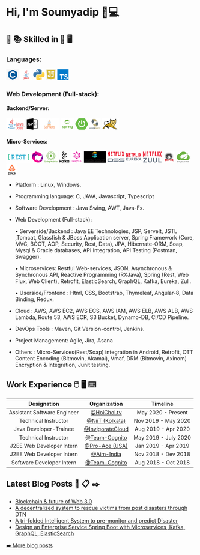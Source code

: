# Hi, I'm Soumyadip 👋💻
<!---[![HitCount](http://hits.dwyl.com/soumyadip007/soumyadip007.svg)](http://hits.dwyl.com/soumyadip007/soumyadip007)
<b>- Platform:</b>
<code><img height="30" src="https://raw.githubusercontent.com/github/explore/80688e429a7d4ef2fca1e82350fe8e3517d3494d/topics/docker/docker.png"></code>
<code><img height="30" src="https://raw.githubusercontent.com/github/explore/80688e429a7d4ef2fca1e82350fe8e3517d3494d/topics/vagrant/vagrant.png"></code>
<code><img height="30" src="https://raw.githubusercontent.com/github/explore/80688e429a7d4ef2fca1e82350fe8e3517d3494d/topics/kubernetes/kubernetes.png"></code>
<code><img height="30" src="https://raw.githubusercontent.com/github/explore/80688e429a7d4ef2fca1e82350fe8e3517d3494d/topics/maven/maven.png"></code>
### Platform
<code><img src="/img/platform/linux.png" height="30"></code>
<code><img src="/img/platform/windows.jpg" height="30"></code>

--->


## :open_book: :books: Skilled in :closed_book: :desktop_computer:


### Languages:
<code><img src="/img/pl/c.png" height="30"></code>
<code><img src="/img/pl/java.png" height="30"></code>
<code><img src="/img/pl/python.png" height="30"></code>
<code><img src="/img/pl/js.png" height="30"></code>
<code><img src="/img/pl/ts.png" height="30"></code>

### Web Development (Full-stack):
#### Backend/Server:
<code><img src="/img/web/backend/j2ee.png" height="30"></code>
<code><img src="/img/web/backend/jsp.png" height="30"></code>
<code><img src="/img/web/backend/servlet.png" height="30"></code>
<code><img src="/img/web/backend/spring.png" height="30"></code>
<code><img src="/img/web/backend/springboot.png" height="30"></code>
<code><img src="/img/web/backend/hibernate.png" height="30"></code>
<code><img src="/img/web/backend/tomcat.png" height="30"></code>

#### Micro-Services:
<code><img src="/img/web/ms/rest.png" height="30"></code>
<code><img src="/img/web/ms/rx.png" height="30"></code>
<code><img src="/img/web/ms/webflux.jpg" height="30"></code>
<code><img src="/img/web/ms/kafka.png" height="30"></code>
<code><img src="/img/web/ms/graphql.png" height="30"></code>
<code><img src="/img/web/ms/elastic.jpg" height="30"></code>
<code><img src="/img/web/ms/oss.png" height="30"></code>
<code><img src="/img/web/ms/eureka.png" height="30"></code>
<code><img src="/img/web/ms/zuul.png" height="30"></code>
<code><img src="/img/web/ms/hystrix.jpg" height="30"></code>
<code><img src="/img/web/ms/seluth.png" height="30"></code>
<code><img src="/img/web/ms/zipkin.png" height="30"></code>
- Platform : Linux, Windows.

- Programming language: C, JAVA, Javascript, Typescript

- Software Development : Java Swing, AWT, Java-Fx.

- Web Development (Full-stack):

  •  Serverside/Backend : Java EE Technologies, JSP, Servelt, JSTL ,Tomcat, Glassfish & JBoss Application server, Spring Framework (Core, MVC, BOOT, AOP, Security, Rest, Data), JPA, Hibernate-ORM, Soap, Mysql & Oracle databases, API Integration, API Testing (Postman, Swagger).

  • Microservices: Restful Web-services, JSON, Asynchronous & Synchronous API, Reactive Programming (RXJava), Spring (Rest, Web Flux, Web Client), Retrofit, ElasticSearch, GraphQL, Kafka, Eureka, Zull.

  • Userside/Frontend : Html, CSS, Bootstrap, Thymeleaf, Angular-8, Data Binding, Redux.

- Cloud : AWS, AWS EC2, AWS ECS, AWS IAM, AWS ELB, AWS ALB, AWS Lambda, Route 53, AWS ECR, S3 Bucket, Dynamo-DB, CI/CD Pipeline.

- DevOps Tools : Maven, Git Version-control, Jenkins.

- Project Management: Agile, Jira, Asana

- Others : Micro-Services(Rest/Soap) integration in Android, Retrofit, OTT Content Encoding (Bitmovin, Akamai), Vmaf, DRM (Bitmovin, Axinom) Encryption & Integration, Junit testing.


## Work Experience :computer_mouse: :desktop_computer: :keyboard:

| Designation | Organization | Timeline |
| :-: | :-: | :-: |
| Assistant Software Engineer | [@HoiChoi.tv](https://www.hoichoi.tv/) | May 2020 - Present |
| Technical Instructor | [@NiiT (Kolkata)](https://www.linkedin.com/posts/soumyadip-chowdhury_trainer-java-web-activity-6619275621568737280-dpDR) | Nov 2019 - May 2020 |
| Java Developer-Trainee | [@InvigorateCloud](https://invigoratecloud.com/) | Aug 2019 - Apr 2020 |
| Technical Instructor | [@Team-Cognito](https://www.linkedin.com/posts/soumyadip-chowdhury_trainer-summertraining-webapplicationdevelopment-activity-6552178927043997696-FhR3) | May 2019 - July 2020 |
| J2EE Web Developer Intern | [@Pro-Ace (USA)](https://lightningspeedmatchmaker.com/#our-team) | Jan 2019 - Apr 2019 |
| J2EE Web Developer Intern | [@Aim-India](http://www.aimindia.org.in) | Nov 2018 - Dev 2018 |
| Software Developer Intern | [@Team-Cognito]() | Aug 2018 - Oct 2018 |

## Latest Blog Posts :speech_balloon: :clipboard: :black_nib:
  <ul>
    <li><a href="https://medium.com/@iamsoumyadip/blockchain-future-of-web-3-0-3efe6f234f4a" />Blockchain & future of Web 3.0</a></li>
   <li><a href="https://medium.com/@iamsoumyadip/a-decentralized-system-to-rescue-victims-from-natural-and-man-made-post-disasters-through-dtn-8a3faee687b8" />A decentralized system to rescue victims from post disasters through DTN</a></li>
   <li><a href="https://medium.com/@iamsoumyadip/a-tri-folded-intelligent-system-to-pre-monitor-and-predict-a-tsunami-flood-and-earthquake-based-b92961094b32" />A tri-folded Intelligent System to pre-monitor and predict Disaster</a></li>
      <li><a href="https://medium.com/@iamsoumyadip/design-an-enterprise-service-rest-api-with-mvc-binding-using-java-spring-boot-jpa-hibernate-db56108e7830" />Design an Enterprise Service Spring Boot with Microservices, Kafka, GraphQL, ElasticSearch</a></li>
  </ul>
<p><a href="https://medium.com/@iamsoumyadip">➡️ More blog posts</a></p>
